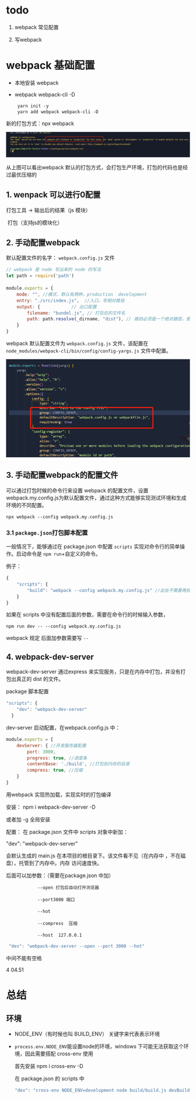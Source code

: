 # todo

1. webpack 常见配置

2. 写webpack

# webpack 基础配置

* 本地安装 webpack 

* webpack  webpack-cli -D

  ```she
   yarn init -y
   yarn add webpack webpack-cli -D
  ```

新的打包方式：npx webpack

![webpack默认打包](.\picture\webpack默认打包.png)

从上图可以看出webpack 默认的打包方式，会打包生产环境，打包的代码也是经过最优压缩的

## 1. wenpack 可以进行0配置

打包工具 -> 输出后的结果（js 模块）

​	打包（支持js的模块化）

## 2. 手动配置webpack 

默认配置文件的名字： `webpack.config.js` 文件

```js
// webpack 是 node 写出来的 node 的写法
let path = require('path')

module.exports = {
    mode: "", //模式，默认有两种，production  development
    entry: "./src/index.js",  //入口，写相对路径
	output: {            // 出口配置
        filename: "bundel.js", // 打包后的文件名
        path: path.resolve(_dirname, "dist"), // 路劲必须是一个绝对路径，使用node.js的核心模块 path 模块,把相对路径解析成为绝对路径???尝试一下
    }
}
```

webpack 默认配置文件为 `webpack.config.js` 文件，该配置在 `node_modules/webpack-cli/bin/config/config-yargs.js` 文件中配置。

![webpack默认配置文件入口](.\picture\webpack默认配置文件入口.png)

## 3. 手动配置webpack的配置文件

可以通过打包时候的命令行来设置 webpack 的配置文件，设置webpack.my.config.js为默认配置文件，通过这种方式能够实现测试环境和生成环境的不同配置。

```shel
npx webpack --config webpack.my.config.js
```

### 3.1 `package.json`打包脚本配置

一般情况下，能够通过在 package.json 中配置 `scripts` 实现对命令行的简单操作。启动命令是 `npm run`+自定义的命令。

例子：

```js
{
    "scripts": {
        "build": "webpack --config webpack.my.config.js" //此处不需要再执行 npx 命令了。
    }
}
```

如果在 scripts 中没有配置后面的参数，需要在命令行的时候输入参数，

```shell
npm run dev -- --config webpack.my.config.js
```

webpack 规定 后面加参数需要写 `--`

## 4. webpack-dev-server

webpack-dev-server 通过express 来实现服务，只是在内存中打包，并没有打包出真正的 dist 的文件。

package 脚本配置

```js
"scripts": {
    "dev": "webpack-dev-server"
  }
```

dev-server 启动配置，在webpack.config.js 中：

```js
module.exports = {
    devServer: { //开发服务器配置
        port: 3000,
        progress: true, //进度条
        contentBase: './build', //打包到内存的目录
    	compress: true, //压缩
    }
}
```

用webpack 实现热加载，实现实时的打包编译

安装： npm i webpack-dev-server -D
    
或者加 -g 全局安装
    

配置： 在 package.json 文件中 scripts 对象中新加：
    
"dev": "webpack-dev-server"
    
会默认生成的 main.js 在本项目的根目录下。该文件看不见（在内存中 ，不在磁盘），托管到了内存中。内存  访问速度快。
    
后面可以加参数：（需要在package.json 中加）
    

    			--open 打包后自动打开浏览器
    
    			--port3000 端口
    
    			--hot
    
    			--compress  压缩
    
    			--host  127.0.0.1

```js
 "dev": "webpack-dev-server --open --port 3000 --hot"
```

中间不能有空格

4  04.51



# 总结

## 环境

* NODE_ENV（有时候也叫 BUILD_ENV） 关键字来代表表示环境

* `process.env.NODE_ENV`能设置node的环境，windows 下可能无法获取这个环境，因此需要搭配 cross-env 使用

  首先安装 npm i cross-env -D

  在 package.json 的 scripts 中

  ```js
  "dev": "cross-env NODE_ENV=development node build/build.js devBuild"
  ```

  